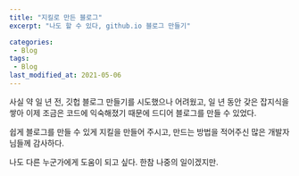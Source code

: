 ```yaml
---
title: "지킬로 만든 블로그"
excerpt: "나도 할 수 있다, github.io 블로그 만들기"

categories:
 - Blog
tags:
 - Blog
last_modified_at: 2021-05-06
---
```


사실 약 일 년 전, 깃헙 블로그 만들기를 시도했으나 
어려웠고, 일 년 동안 갖은 잡지식을 쌓아 이제 조금은 코드에 
익숙해졌기 때문에 드디어 블로그를 만들 수 있었다. 

쉽게 블로그를 만들 수 있게 지킬을 만들어 주시고, 
만드는 방법을 적어주신 많은 개발자님들께 감사하다.

나도 다른 누군가에게 도움이 되고 싶다. 
한참 나중의 일이겠지만. 
